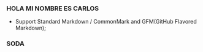 ### HOLA MI NOMBRE ES CARLOS
- Support Standard Markdown / CommonMark and GFM(GitHub Flavored Markdown);
### SODA
